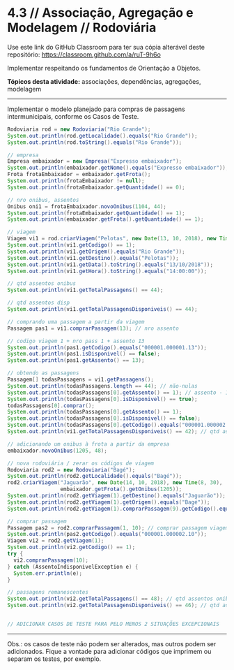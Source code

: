 # 4.3 // Associação, Agregação e Modelagem // Rodoviária

Use este link do GitHub Classroom para ter sua cópia alterável deste repositório: <https://classroom.github.com/a/ruT-9h6o>

Implementar respeitando os fundamentos de Orientação a Objetos.

**Tópicos desta atividade:** associações, dependências, agregações, modelagem

---

Implementar o modelo planejado para compras de passagens intermunicipais, conforme os Casos de Teste.

```java
Rodoviaria rod = new Rodoviaria("Rio Grande");
System.out.println(rod.getLocalidade().equals("Rio Grande"));
System.out.println(rod.toString().equals("Rio Grande"));

// empresa
Empresa embaixador = new Empresa("Expresso embaixador");
System.out.println(embaixador.getNome().equals("Expresso embaixador"));
Frota frotaEmbaixador = embaixador.getFrota();
System.out.println(frotaEmbaixador != null);
System.out.println(frotaEmbaixador.getQuantidade() == 0);

// nro onibus, assentos
Onibus oni1 = frotaEmbaixador.novoOnibus(1104, 44);
System.out.println(frotaEmbaixador.getQuantidade() == 1);
System.out.println(embaixador.getFrota().getQuantidade() == 1);

// viagem
Viagem vi1 = rod.criarViagem("Pelotas", new Date(13, 10, 2018), new Time(14), oni1);
System.out.println(vi1.getCodigo() == 1);
System.out.println(vi1.getOrigem().equals("Rio Grande"));
System.out.println(vi1.getDestino().equals("Pelotas"));
System.out.println(vi1.getData().toString().equals("13/10/2018"));
System.out.println(vi1.getHora().toString().equals("14:00:00"));

// qtd assentos onibus
System.out.println(vi1.getTotalPassagens() == 44);

// qtd assentos disp
System.out.println(vi1.getTotalPassagensDisponiveis() == 44);

// comprando uma passagem a partir da viagem
Passagem pas1 = vi1.comprarPassagem(13); // nro assento

// codigo viagem 1 + nro pass 1 + assento 13
System.out.println(pas1.getCodigo().equals("000001.000001.13"));
System.out.println(pas1.isDisponivel() == false);
System.out.println(pas1.getAssento() == 13);

// obtendo as passagens
Passagem[] todasPassagens = vi1.getPassagens();
System.out.println(todasPassagens.length == 44); // não-nulas
System.out.println(todasPassagens[0].getAssento() == 1); // assento - 1 = indice
System.out.println(todasPassagens[0].isDisponivel() == true);
todasPassagens[0].comprar();
System.out.println(todasPassagens[0].getAssento() == 1);
System.out.println(todasPassagens[0].isDisponivel() == false);
System.out.println(todasPassagens[0].getCodigo().equals("000001.000002.01"));
System.out.println(vi1.getTotalPassagensDisponiveis() == 42); // qtd assentos disp

// adicionando um onibus à frota a partir da empresa
embaixador.novoOnibus(1205, 48);

// nova rodoviária / zerar os códigos de viagem
Rodoviaria rod2 = new Rodoviaria("Bagé");
System.out.println(rod2.getLocalidade().equals("Bagé"));
rod2.criarViagem("Jaguarão", new Date(14, 10, 2018), new Time(8, 30),
                 embaixador.getFrota().getOnibus(1205));
System.out.println(rod2.getViagem(1).getDestino().equals("Jaguarão"));
System.out.println(rod2.getViagem(1).getOrigem().equals("Bagé"));
System.out.println(rod2.getViagem(1).comprarPassagem(9).getCodigo().equals("000001.000001.09"));

// comprar passagem
Passagem pas2 = rod2.comprarPassagem(1, 10); // comprar passagem viagem 1 assento 10
System.out.println(pas2.getCodigo().equals("000001.000002.10"));
Viagem vi2 = rod2.getViagem(1);
System.out.println(vi2.getCodigo() == 1);
try {
  vi2.comprarPassagem(10);
} catch (AssentoIndisponivelException e) {
  System.err.println(e);
}

// passagens remanescentes
System.out.println(vi2.getTotalPassagens() == 48); // qtd assentos onibus
System.out.println(vi2.getTotalPassagensDisponiveis() == 46); // qtd assentos disp


// ADICIONAR CASOS DE TESTE PARA PELO MENOS 2 SITUAÇÕES EXCEPCIONAIS
```

---
Obs.: os casos de teste não podem ser alterados, mas outros podem ser adicionados. Fique a vontade para adicionar códigos que imprimem ou separam os testes, por exemplo.
